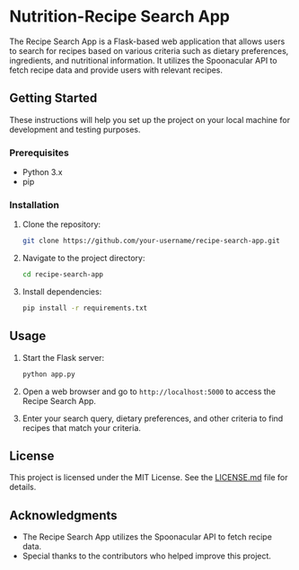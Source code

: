 # Nutrition-Recipe Search App

The Recipe Search App is a Flask-based web application that allows users to search for recipes based on various criteria such as dietary preferences, ingredients, and nutritional information. It utilizes the Spoonacular API to fetch recipe data and provide users with relevant recipes.

## Getting Started

These instructions will help you set up the project on your local machine for development and testing purposes.

### Prerequisites

- Python 3.x
- pip

### Installation

1. Clone the repository:

    ```bash
    git clone https://github.com/your-username/recipe-search-app.git
    ```

2. Navigate to the project directory:

    ```bash
    cd recipe-search-app
    ```

3. Install dependencies:

    ```bash
    pip install -r requirements.txt
    ```

## Usage

1. Start the Flask server:

    ```bash
    python app.py
    ```

2. Open a web browser and go to `http://localhost:5000` to access the Recipe Search App.

3. Enter your search query, dietary preferences, and other criteria to find recipes that match your criteria.

## License

This project is licensed under the MIT License. See the [LICENSE.md](LICENSE.md) file for details.

## Acknowledgments

- The Recipe Search App utilizes the Spoonacular API to fetch recipe data.
- Special thanks to the contributors who helped improve this project.

